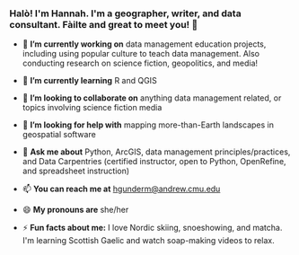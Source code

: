 ### Halò! I'm Hannah. I'm a geographer, writer, and data consultant. Fàilte and great to meet you! 👋

- 🔭 **I’m currently working on** data management education projects, including using popular culture to teach data management. Also conducting research on science fiction, geopolitics, and media!

- 🌱 **I’m currently learning** R and QGIS

- 👯 **I’m looking to collaborate on** anything data management related, or topics involving science fiction media

- 🤔 **I’m looking for help with** mapping more-than-Earth landscapes in geospatial software

- 💬 **Ask me about** Python, ArcGIS, data management principles/practices, and Data Carpentries (certified instructor, open to Python, OpenRefine, and spreadsheet instruction)

- 📫 **You can reach me at** hgunderm@andrew.cmu.edu

- 😄 **My pronouns are** she/her

- ⚡ **Fun facts about me:** I love Nordic skiing, snoeshowing, and matcha. I'm learning Scottish Gaelic and watch soap-making videos to relax. 

